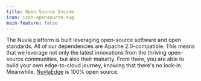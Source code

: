 ```yaml
---
title: Open Source Inside
icon: icon-opensource.svg
main-feature: false
---
```


The Nuvla platform is built leveraging open-source software and open standards. All of our dependencies are Apache 2.0-compatible. This means that we leverage not only the latest innovations from the thriving open-source communities, but also their maturity. From there, you are able to build your own edge-to-cloud journey, knowing that there's no lock-in. Meanwhile, <a href="nuvlaedge">NuvlaEdge</a> is 100% open source.
